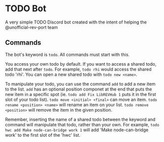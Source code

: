 # TODO Bot
A very simple TODO Discord bot created with the intent of helping the @unofficial-rev-port team

## Commands

The bot's keyword is `todo`. All commands must start with this.

You access your own todo by default. If you want to access a shared todo, add that next after `todo`. For example, `todo rhi` would access the shared todo 'rhi'. You can open a new shared todo with `todo new <name>`.

To manipulate your todo, you can use the command `add` to add a new item to the list. `add` has an optional position componet at the end that puts the new item in a specific spot (ie. `todo add Fix LibREVHub 1` puts it in the first slot of your todo list). `todo move <initial> <final>` can move an item. `todo rename <position> <name>` will rename an item on your list. `todo remove <position>` will remove the item in the given position.

Remember, inserting the name of a shared todo between the keyword and command will manipulate that todo, rather than your own. For example, `todo hwc add Make node-can-bridge work 1` will add 'Make node-can-bridge work' to the first slot of the 'hwc' list.
